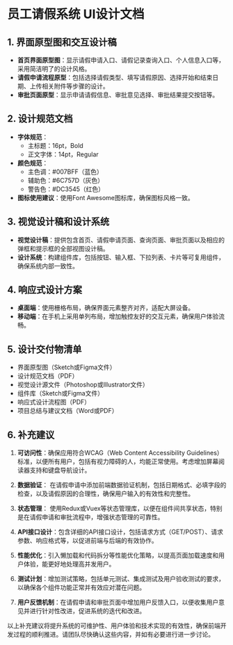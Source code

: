 # 员工请假系统 UI设计文档

## 1. 界面原型图和交互设计稿
- **首页界面原型图**：显示请假申请入口、请假记录查询入口、个人信息入口等，采用简洁明了的设计风格。
- **请假申请流程原型**：包括选择请假类型、填写请假原因、选择开始和结束日期、上传相关附件等步骤的设计。
- **审批页面原型**：显示申请请假信息、审批意见选择、审批结果提交按钮等。

## 2. 设计规范文档
- **字体规范**：
  - 主标题：16pt，Bold
  - 正文字体：14pt，Regular
- **颜色规范**：
  - 主色调：#007BFF（蓝色）
  - 辅助色：#6C757D（灰色）
  - 警告色：#DC3545（红色）
- **图标使用建议**：使用Font Awesome图标库，确保图标风格一致。

## 3. 视觉设计稿和设计系统
- **视觉设计稿**：提供包含首页、请假申请页面、查询页面、审批页面以及相应的弹框和提示框的全部视图设计稿。
- **设计系统**：构建组件库，包括按钮、输入框、下拉列表、卡片等可复用组件，确保系统内部一致性。

## 4. 响应式设计方案
- **桌面端**：使用栅格布局，确保界面元素整齐对齐，适配大屏设备。
- **移动端**：在手机上采用单列布局，增加触控友好的交互元素，确保用户体验流畅。

## 5. 设计交付物清单
- 界面原型图（Sketch或Figma文件）
- 设计规范文档（PDF）
- 视觉设计源文件（Photoshop或Illustrator文件）
- 组件库（Sketch或Figma文件）
- 响应式设计流程图（PDF）
- 项目总结与建议文档（Word或PDF）

## 6. 补充建议
1. **可访问性**：确保应用符合WCAG（Web Content Accessibility Guidelines）标准，以便所有用户，包括有视力障碍的人，均能正常使用。考虑增加屏幕阅读器支持和键盘导航设计。
   
2. **数据验证**： 在请假申请中添加前端数据验证机制，包括日期格式、必填字段的检查，以及请假原因的合理性，确保用户输入的有效性和完整性。
   
3. **状态管理**： 使用Redux或Vuex等状态管理库，以便在组件间共享状态，特别是在请假申请和审批流程中，增强状态管理的可靠性。
   
4. **API接口设计**：包含详细的API接口设计，包括请求方式（GET/POST）、请求参数、响应格式等，以促进前端与后端的有效协作。
   
5. **性能优化**：引入懒加载和代码拆分等性能优化策略，以提高页面加载速度和用户体验，能更好地处理高并发用户。
   
6. **测试计划**：增加测试策略，包括单元测试、集成测试及用户验收测试的要求，以确保各个组件功能正常并有效应对潜在问题。
   
7. **用户反馈机制**：在请假申请和审批页面中增加用户反馈入口，以便收集用户意见并进行针对性改进，促进系统的迭代和改进。

以上补充建议将提升系统的可维护性、用户体验和技术实现的有效性，确保前端开发过程的顺利推进。请团队尽快确认这些内容，并如有必要进行进一步讨论。
